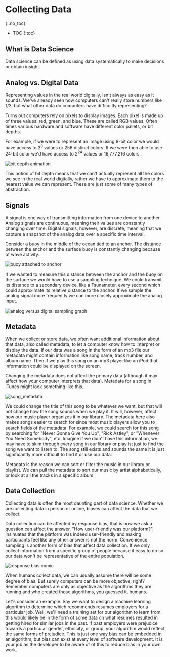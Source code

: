 # Collecting Data
{:.no_toc}

* TOC
{:toc}

## What is Data Science

Data science can be defined as using data systematically to make decisions or obtain insight.

## Analog vs. Digital Data

Representing values in the real world digitally, isn't always as easy as it sounds. We've already seen how computers can't really store numbers like 1/3, but what other data do computers have difficultly representing?

Turns out computers rely on pixels to display images. Each pixel is made up of three values: red, green, and blue. These are called RGB values. Often times various hardware and software have different color pallets, or bit depths.

For example, if we were to represent an image using 8-bit color we would have access to 2<sup>8</sup> values or 256 distinct colors. If we were then able to use 24-bit color we'd have access to 2<sup>24</sup> values or 16,777,216 colors.

![bit depth animation](bit_depth.gif)

This notion of bit depth means that we can't actually represent all the colors we see in the real world digitally, rather we have to approximate them to the nearest value we can represent. These are just some of many types of abstraction.

## Signals

A signal is one way of transmitting information from one device to another. Analog signals are continuous, meaning their values are constantly changing over time. Digital signals, however, are discrete, meaning that we capture a snapshot of the analog data over a specific time interval.

Consider a buoy in the middle of the ocean tied to an anchor. The distance between the anchor and the surface buoy is constantly changing because of wave activity.

![buoy attached to anchor](buoys.jpg)

If we wanted to measure this distance between the anchor and the buoy on the surface we would have to use a sampling technique. We could transmit its distance to a secondary device, like a Tsunameter, every second which could approximate its relative distance to the anchor. If we sample the analog signal more frequently we can more closely approximate the analog input.

![analog versus digital sampling graph](digital_sampling.png)

## Metadata

When we collect or store data, we often want additional information about that data, also called metadata, to let a computer know how to interpret or display the data. If our data was a song in the form of an mp3 file our metadata might contain information like song name, track number, and album name. Then if we play this song on an mp3 player like an iPod that information could be displayed on the screen.

Changing the metadata does not affect the primary data (although it may affect how your computer interprets that data). Metadata for a song in iTunes might look something like this.

![song_metadata](song_metadata.png)

We could change the title of this song to be whatever we want, but that will not change how the song sounds when we play it. It will, however, affect how our music player organizes it in our library. The metadata here also makes songs easier to search for since most music players allow you to search fields of the metadata. For example, we could search for this song by searching for "Never Gonna Give You Up", "Rick Astley", or "Whenever You Need Somebody", etc. Imagine if we didn't have this information, we may have to skim through every song in our library or playlist just to find the song we want to listen to. The song still exists and sounds the same it is just significantly more difficult to find it or use our data.

Metadata is the reason we can sort or filter the music in our library or playlist. We can pull the metadata to sort our music by artist alphabetically, or look at all the tracks in a specific album.

## Data Collection

Collecting data is often the most daunting part of data science. Whether we are collecting data in person or online, biases can affect the data that we collect.

Data collection can be affected by response bias, that is how we ask a question can affect the answer. "How user-friendly was our platform?", insinuates that the platform was indeed user-friendly and making participants feel like any other answer is not the norm. Convenience sampling is another form of bias that affect data collection. If we only collect information from a specific group of people because it easy to do so our data won't be representative of the entire population.

![response bias comic](bias.jpg)

When humans collect data, we can usually assume there will be some degree of bias. But surely computers can be more objective, right? Remember computers are only as objective as the algorithms they are running and who created those algorithms, you guessed it, humans.

Let's consider an example. Say we want to design a machine learning algorithm to determine which recommends resumes employers for a particular job. Well, we'll need a training set for our algorithm to learn from, this would likely be in the form of some data on what resumes resulted in getting hired for similar jobs in the past. If past employers were prejudice towards a particular gender, ethnicity, or group, your algorithm would reflect the same forms of prejudice. This is just one way bias can be embedded in an algorithm, but bias can exist at every level of software development. It is your job as the developer to be aware of of this to reduce bias in your own work.
